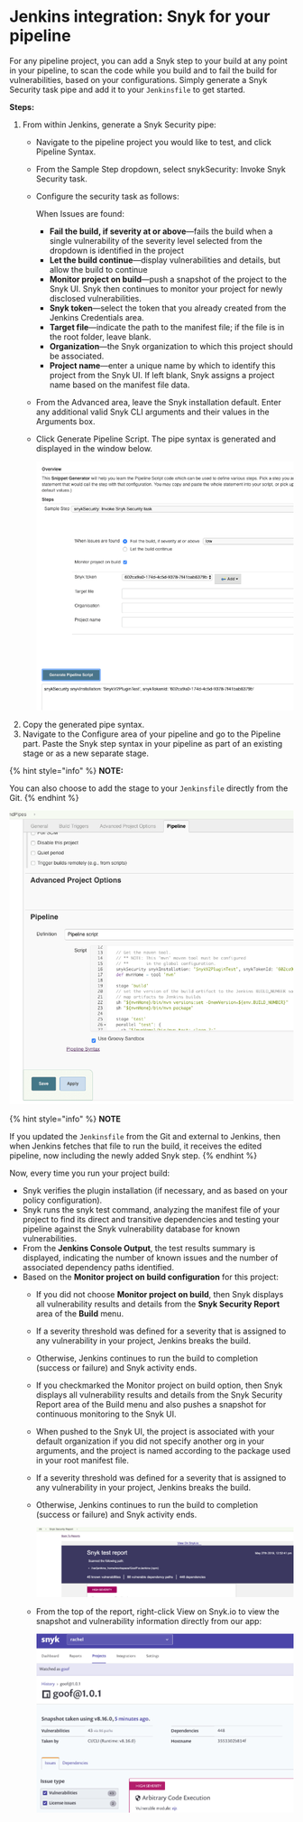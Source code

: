 # Jenkins integration: Snyk for your pipeline

For any pipeline project, you can add a Snyk step to your build at any point in your pipeline, to scan the code while you build and to fail the build for vulnerabilities, based on your configurations. Simply generate a Snyk Security task pipe and add it to your `Jenkinsfile` to get started.

**Steps:**

1. From within Jenkins, generate a Snyk Security pipe:
   * Navigate to the pipeline project you would like to test, and click Pipeline Syntax.
   * From the Sample Step dropdown, select snykSecurity: Invoke Snyk Security task.
   * Configure the security task as follows:

     When Issues are found:

     * **Fail the build, if severity at or above**—fails the build when a single vulnerability of the severity level selected from the dropdown is identified in the project
     * **Let the build continue**—display vulnerabilities and details, but allow the build to continue
     * **Monitor project on build**—push a snapshot of the project to the Snyk UI. Snyk then continues to monitor your project for newly disclosed vulnerabilities.
     * **Snyk token**—select the token that you already created from the Jenkins Credentials area.
     * **Target file**—indicate the path to the manifest file; if the file is in the root folder, leave blank.
     * **Organization**—the Snyk organization to which this project should be associated.
     * **Project name**—enter a unique name by which to identify this project from the Snyk UI. If left blank, Snyk assigns a project name based on the manifest file data.

   * From the Advanced area, leave the Snyk installation default. Enter any additional valid Snyk CLI arguments and their values in the Arguments box.
   * Click Generate Pipeline Script. The pipe syntax is generated and displayed in the window below.

     ![image8.png](../../.gitbook/assets/uuid-0291a859-7607-138a-b61c-0dbdc395e4c5-en.png)
2. Copy the generated pipe syntax.
3. Navigate to the Configure area of your pipeline and go to the Pipeline part. Paste the Snyk step syntax in your pipeline as part of an existing stage or as a new separate stage.

{% hint style="info" %}
**NOTE:**

You can also choose to add the stage to your `Jenkinsfile` directly from the Git.
{% endhint %}

![image9.png](../../.gitbook/assets/uuid-ab230996-8e5a-af77-6d44-36f67e2d827d-en.png)

{% hint style="info" %}
**NOTE**

If you updated the `Jenkinsfile` from the Git and external to Jenkins, then when Jenkins fetches that file to run the build, it receives the edited pipeline, now including the newly added Snyk step.
{% endhint %}

Now, every time you run your project build:

* Snyk verifies the plugin installation \(if necessary, and as based on your policy configuration\).
* Snyk runs the snyk test command, analyzing the manifest file of your project to find its direct and transitive dependencies and testing your pipeline against the Snyk vulnerability database for known vulnerabilities.
* From the **Jenkins Console Output**, the test results summary is displayed, indicating the number of known issues and the number of associated dependency paths identified.
* Based on the **Monitor project on build configuration** for this project:
  * If you did not choose **Monitor project on build**, then Snyk displays all vulnerability results and details from the **Snyk Security Report** area of the **Build** menu.
  * If a severity threshold was defined for a severity that is assigned to any vulnerability in your project, Jenkins breaks the build.
  * Otherwise, Jenkins continues to run the build to completion \(success or failure\) and Snyk activity ends.
  * If you checkmarked the Monitor project on build option, then Snyk displays all vulnerability results and details from the Snyk Security Report area of the Build menu and also pushes a snapshot for continuous monitoring to the Snyk UI.
  * When pushed to the Snyk UI, the project is associated with your default organization if you did not specify another org in your arguments, and the project is named according to the package used in your root manifest file.
  * If a severity threshold was defined for a severity that is assigned to any vulnerability in your project, Jenkins breaks the build.
  * Otherwise, Jenkins continues to run the build to completion \(success or failure\) and Snyk activity ends.

    ![image7.png](../../.gitbook/assets/ci-cd%20%282%29%20%282%29.png)

  * From the top of the report, right-click View on Snyk.io to view the snapshot and vulnerability information directly from our app:

    ![image10.png](../../.gitbook/assets/uuid-810f5c24-fc0d-7996-1fea-6f67b52ee631-en.png)

